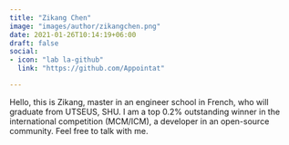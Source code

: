 ```yaml
---
title: "Zikang Chen"
image: "images/author/zikangchen.png"
date: 2021-01-26T10:14:19+06:00
draft: false
social:
- icon: "lab la-github"
  link: "https://github.com/Appointat"

---
```


Hello, this is Zikang, master in an engineer school in French, who will graduate from UTSEUS, SHU.
I am a top 0.2% outstanding winner in the international competition (MCM/ICM), a developer in an open-source community. Feel free to talk with me.

